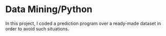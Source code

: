 # Data Mining/Python
 In this project, I coded a prediction program over a ready-made dataset in order to avoid such situations.
